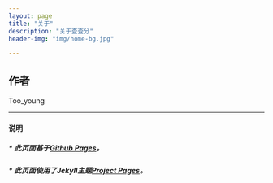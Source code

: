 ```yaml
---
layout: page
title: "关于"
description: "关于查查分"
header-img: "img/home-bg.jpg"

---
```


## 作者

Too_young

---

#### 说明

##### * 此页面基于[Github Pages](https://pages.github.com/)。

##### * 此页面使用了Jekyll主题[Project Pages](https://github.com/projectpages)。
